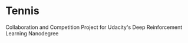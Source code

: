 # Tennis
Collaboration and Competition Project for Udacity's Deep Reinforcement Learning Nanodegree

